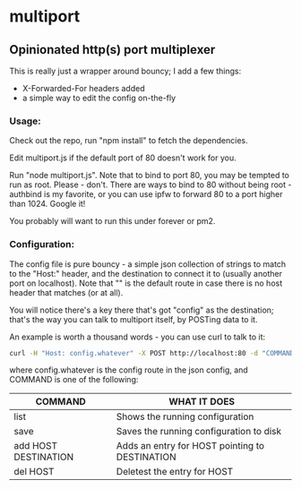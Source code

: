 multiport
=========

Opinionated http(s) port multiplexer
------------------------------------

This is really just a wrapper around bouncy; I add a few things:

* X-Forwarded-For headers added
* a simple way to edit the config on-the-fly 

### Usage: ###

Check out the repo, run "npm install" to fetch the dependencies. 

Edit multiport.js if the default port of 80 doesn't work for you. 

Run "node multiport.js". Note that to bind to port 80, you may be
tempted to run as root. Please - don't. There are ways to bind to
80 without being root - authbind is my favorite, or you can use
ipfw to forward 80 to a port higher than 1024. Google it!

You probably will want to run this under forever or pm2. 

### Configuration: ###

The config file is pure bouncy - a simple json collection of strings
to match to the "Host:" header, and the destination to connect it to
(usually another port on localhost). Note that "" is the default route
in case there is no host header that matches (or at all).

You will notice there's a key there that's got "config" as the destination;
that's the way you can talk to multiport itself, by POSTing data to it.

An example is worth a thousand words - you can use curl to talk to it:

```bash
curl -H "Host: config.whatever" -X POST http://localhost:80 -d "COMMAND"
```

where config.whatever is the config route in the json config,
and COMMAND is one of the following:

| COMMAND              | WHAT IT DOES                                   |
| -------------------- | ---------------------------------------------- |
| list                 | Shows the running configuration                |
| save                 | Saves the running configuration to disk        |
| add HOST DESTINATION | Adds an entry for HOST pointing to DESTINATION |
| del HOST             | Deletest the entry for HOST                    |

